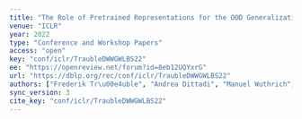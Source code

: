 ```yaml
---
title: "The Role of Pretrained Representations for the OOD Generalization of RL Agents."
venue: "ICLR"
year: 2022
type: "Conference and Workshop Papers"
access: "open"
key: "conf/iclr/TraubleDWWGWLBS22"
ee: "https://openreview.net/forum?id=8eb12UQYxrG"
url: "https://dblp.org/rec/conf/iclr/TraubleDWWGWLBS22"
authors: ["Frederik Tr\u00e4uble", "Andrea Dittadi", "Manuel Wuthrich", "Felix Widmaier", "Peter Vincent Gehler", "Ole Winther", "Francesco Locatello", "Olivier Bachem", "Bernhard Sch\u00f6lkopf", "Stefan Bauer"]
sync_version: 3
cite_key: "conf/iclr/TraubleDWWGWLBS22"
---
```

